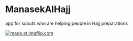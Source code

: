 # ManasekAlHajj

app for scouts who are helping people in Hajj preparations

<a href="https://imgflip.com/gif/36o8vz"><img src="https://i.imgflip.com/36o8vz.gif" title="made at imgflip.com"/></a>
